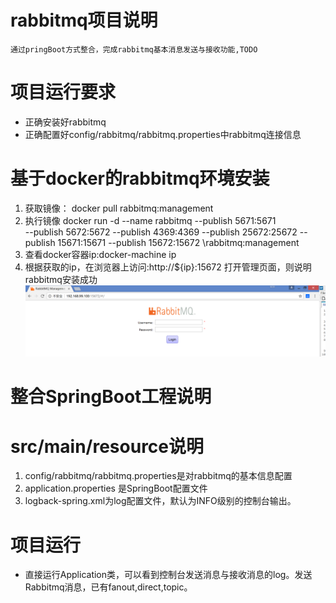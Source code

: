 # rabbitmq项目说明 #
    通过pringBoot方式整合，完成rabbitmq基本消息发送与接收功能,TODO

# 项目运行要求 #
- 正确安装好rabbitmq
- 正确配置好config/rabbitmq/rabbitmq.properties中rabbitmq连接信息

# 基于docker的rabbitmq环境安装 #
1. 获取镜像： docker pull rabbitmq:management
2. 执行镜像
docker run -d --name rabbitmq --publish 5671:5671 \
--publish 5672:5672 --publish 4369:4369 --publish 25672:25672 --publish 15671:15671 --publish 15672:15672 \rabbitmq:management
1. 查看docker容器ip:docker-machine ip
2. 根据获取的ip，在浏览器上访问:http://${ip}:15672 打开管理页面，则说明rabbitmq安装成功
![](screenshots/rabbit-admin.png)

# 整合SpringBoot工程说明 #

# src/main/resource说明 #
1. config/rabbitmq/rabbitmq.properties是对rabbitmq的基本信息配置
2. application.properties 是SpringBoot配置文件
3. logback-spring.xml为log配置文件，默认为INFO级别的控制台输出。

# 项目运行 #
- 直接运行Application类，可以看到控制台发送消息与接收消息的log。发送Rabbitmq消息，已有fanout,direct,topic。




